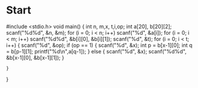 # Start
#include <stdio.h> 
void main() 
{
	int n, m,x, t,i,op;
	int a[20], b[20][2];
	scanf("%d%d", &n, &m);
	for (i = 0; i < n; i++)
		scanf("%d", &a[i]);
	for (i = 0; i < m; i++)
		scanf("%d%d", &b[i][0], &b[i][1]);
	scanf("%d", &t);
	for (i = 0; i < t; i++)
	{
		scanf("%d", &op);
		if (op == 1)
		{
			scanf("%d", &x);
			int p = b[x-1][0];
			int q = b[p-1][1];
			printf("%d\n",a[q-1]);
		}
		else
		{
			scanf("%d", &x);
			scanf("%d%d", &b[x-1][0], &b[x-1][1]);
		}

	}
}
